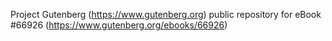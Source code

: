 Project Gutenberg (https://www.gutenberg.org) public repository for
eBook #66926 (https://www.gutenberg.org/ebooks/66926)
